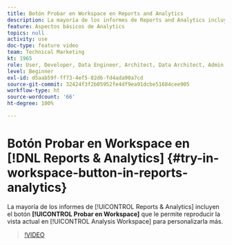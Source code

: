 ```yaml
---
title: Botón Probar en Workspace en Reports and Analytics
description: La mayoría de los informes de Reports and Analytics incluyen el botón Probar en Workspace que le permite reproducir la vista actual en Analysis Workspace para seguir personalizándola.
feature: Aspectos básicos de Analytics
topics: null
activity: use
doc-type: feature video
team: Technical Marketing
kt: 1965
role: User, Developer, Data Engineer, Architect, Data Architect, Admin, Leader
level: Beginner
exl-id: d5aab59f-ff73-4ef5-82d6-fd4ada90a7cd
source-git-commit: 32424f3f2b05952fe4df9ea91dcbe51684cee905
workflow-type: ht
source-wordcount: '66'
ht-degree: 100%

---
```


# Botón Probar en Workspace en [!DNL Reports & Analytics] {#try-in-workspace-button-in-reports-analytics}

La mayoría de los informes de [!UICONTROL Reports &amp; Analytics] incluyen el botón **[!UICONTROL Probar en Workspace]** que le permite reproducir la vista actual en [!UICONTROL Analysis Workspace] para personalizarla más.

>[!VIDEO](https://video.tv.adobe.com/v/23959/?quality=12)
